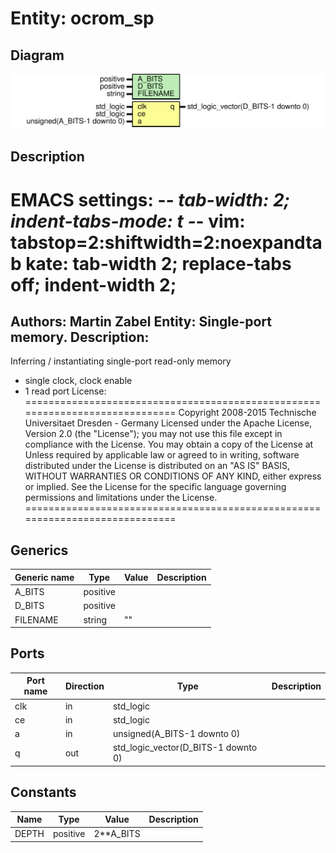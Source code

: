 # Entity: ocrom_sp

## Diagram

![Diagram](ocrom_sp.svg "Diagram")
## Description

EMACS settings: -*-  tab-width: 2; indent-tabs-mode: t -*-
vim: tabstop=2:shiftwidth=2:noexpandtab
kate: tab-width 2; replace-tabs off; indent-width 2;
=============================================================================
Authors:				 	Martin Zabel
Entity:				 	Single-port memory.
Description:
-------------------------------------
Inferring / instantiating single-port read-only memory
- single clock, clock enable
- 1 read port
License:
=============================================================================
Copyright 2008-2015 Technische Universitaet Dresden - Germany
Licensed under the Apache License, Version 2.0 (the "License");
you may not use this file except in compliance with the License.
You may obtain a copy of the License at
Unless required by applicable law or agreed to in writing, software
distributed under the License is distributed on an "AS IS" BASIS,
WITHOUT WARRANTIES OR CONDITIONS OF ANY KIND, either express or implied.
See the License for the specific language governing permissions and
limitations under the License.
=============================================================================
## Generics

| Generic name | Type     | Value | Description |
| ------------ | -------- | ----- | ----------- |
| A_BITS       | positive |       |             |
| D_BITS       | positive |       |             |
| FILENAME     | string   | ""    |             |
## Ports

| Port name | Direction | Type                                | Description |
| --------- | --------- | ----------------------------------- | ----------- |
| clk       | in        | std_logic                           |             |
| ce        | in        | std_logic                           |             |
| a         | in        | unsigned(A_BITS-1 downto 0)         |             |
| q         | out       | std_logic_vector(D_BITS-1 downto 0) |             |
## Constants

| Name  | Type     | Value      | Description |
| ----- | -------- | ---------- | ----------- |
| DEPTH | positive |  2**A_BITS |             |
